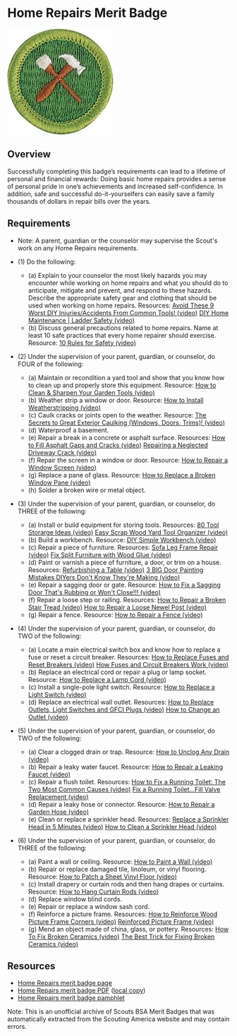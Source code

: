 

# Home Repairs Merit Badge

![Home Repairs Merit Badge](images/home-repairs-merit-badge.jpg)

## Overview



Successfully completing this badge’s requirements can lead to a lifetime of personal and financial rewards: Doing basic home repairs provides a sense of personal pride in one’s achievements and increased self-confidence. In addition, safe and successful do-it-yourselfers can easily save a family thousands of dollars in repair bills over the years.

## Requirements

* Note: A parent, guardian or the counselor may supervise the Scout's work on any Home Repairs requirements.
* (1) Do the following:
    * (a) Explain to your counselor the most likely hazards you may encounter while working on home repairs and what you should do to anticipate, mitigate and prevent, and respond to these hazards. Describe the appropriate safety gear and clothing that should be used when working on home repairs. Resources: [Avoid These 9 Worst DIY Injuries/Accidents From Common Tools! (video)](https://youtu.be/AjlWEb-xbhk?si=771ghgOjwxKPkH4K) [DIY Home Maintenance | Ladder Safety (video)](https://youtu.be/JL0hj-VAeBg?si=k6vPGJ6xmjspfCrr)
    * (b) Discuss general precautions related to home repairs. Name at least 10 safe practices that every home repairer should exercise. Resource: [10 Rules for Safety (video)](https://www.youtube.com/shorts/BVCmz9KnwWk)


* (2) Under the supervision of your parent, guardian, or counselor, do FOUR of the following:
    * (a) Maintain or recondition a yard tool and show that you know how to clean up and properly store this equipment. Resource: [How to Clean & Sharpen Your Garden Tools (video)](https://www.youtube.com/watch?v=YzpKDkIOkJM)
    * (b) Weather strip a window or door. Resource: [How to Install Weatherstripping (video)](https://www.youtube.com/watch?v=E3JK2zMR53c)
    * (c) Caulk cracks or joints open to the weather. Resource: [The Secrets to Great Exterior Caulking (Windows, Doors, Trims)! (video)](https://www.youtube.com/watch?v=lS0wiWLFzMw)
    * (d) Waterproof a basement.
    * (e) Repair a break in a concrete or asphalt surface. Resources: [How to Fill Asphalt Gaps and Cracks (video)](https://youtu.be/aI3ayjrVJl0?si=UictxFsIutZfuokV) [Repairing a Neglected Driveway Crack (video)](https://www.youtube.com/watch?v=xk2lT9D_0wY)
    * (f) Repair the screen in a window or door. Resource: [How to Repair a Window Screen (video)](https://www.youtube.com/watch?v=t7emMleueHg)
    * (g) Replace a pane of glass. Resource: [How to Replace a Broken Window Pane (video)](https://www.youtube.com/watch?v=Dc67opK57sk)
    * (h) Solder a broken wire or metal object.


* (3) Under the supervision of your parent, guardian, or counselor, do THREE of the following:
    * (a) Install or build equipment for storing tools. Resources: [80 Tool Storarge Ideas (video)](https://www.youtube.com/watch?v=txhES7lKfCI) [Easy Scrap Wood Yard Tool Organizer (video)](https://www.youtube.com/shorts/L0CgzmPzOeI)
    * (b) Build a workbench. Resource: [DIY Simple Workbench (video)](https://www.youtube.com/watch?v=TRp4FaT24BA)
    * (c) Repair a piece of furniture. Resources: [Sofa Leg Frame Repair (video)](https://www.youtube.com/watch?v=X_3jmub6U0g) [Fix Split Furniture with Wood Glue (video)](https://www.youtube.com/watch?v=66rQe_aB1v0)
    * (d) Paint or varnish a piece of furniture, a door, or trim on a house. Resources: [Refurbishing a Table (video)](https://youtube.com/shorts/bIis1JZHoKI?si=OxxplR648XUIuUcE) [3 BIG Door Painting Mistakes DIYers Don't Know They're Making (video)](https://youtu.be/cKOgJmwtigA?si=boGzDnTPu5HUT2KE)
    * (e) Repair a sagging door or gate. Resource: [How to Fix a Sagging Door That's Rubbing or Won't Close!!! (video)](https://www.youtube.com/watch?v=ZcDj6g2UODw)
    * (f) Repair a loose step or railing. Resources: [How to Repair a Broken Stair Tread (video)](https://www.youtube.com/watch?v=b4ixXEoCMRw) [How to Repair a Loose Newel Post (video)](https://youtu.be/u6_TNkcGL5I?si=IZ3WIUKz3Ldi2VXw)
    * (g) Repair a fence. Resource: [How to Repair a Fence (video)](https://www.youtube.com/watch?v=y1ZIZhl-Cik)


* (4) Under the supervision of your parent, guardian, or counselor, do TWO of the following:
    * (a) Locate a main electrical switch box and know how to replace a fuse or reset a circuit breaker. Resources: [How to Replace Fuses and Reset Breakers (video)](https://www.youtube.com/watch?v=bHQMCovwwAo) [How Fuses and Circuit Breakers Work (video)](https://youtu.be/gDBUqeqx5t4?si=mekwTqgiejSBx6OJ)
    * (b) Replace an electrical cord or repair a plug or lamp socket. Resource: [How to Replace a Lamp Cord (video)](https://youtu.be/SsvPe1bo2Qs?si=I7LQZlgGuur8XkG3)
    * (c) Install a single-pole light switch. Resource: [How to Replace a Light Switch (video)](https://www.youtube.com/watch?v=HreHB638a2g)
    * (d) Replace an electrical wall outlet. Resources: [How to Replace Outlets, Light Switches and GFCI Plugs (video)](https://youtu.be/drsaKC6_gYw?si=xfZ534IbYV6IsYgI) [How to Change an Outlet (video)](https://www.youtube.com/watch?v=OC-b-00d-R0)


* (5) Under the supervision of your parent, guardian, or counselor, do TWO of the following:
    * (a) Clear a clogged drain or trap. Resource: [How to Unclog Any Drain (video)](https://www.youtube.com/watch?v=LpDLynrXln8)
    * (b) Repair a leaky water faucet. Resource: [How to Repair a Leaking Faucet (video)](https://www.youtube.com/watch?v=zMH61Yabdj0)
    * (c) Repair a flush toilet. Resources: [How to Fix a Running Toilet: The Two Most Common Causes (video)](https://www.youtube.com/watch?v=NQ2AXvqgfPM) [Fix a Running Toilet...Fill Valve Replacement (video)](https://www.youtube.com/watch?v=7K6pcLYrJJs)
    * (d) Repair a leaky hose or connector. Resource: [How to Repair a Garden Hose (video)](https://www.youtube.com/watch?v=aOmnHQMBEW4)
    * (e) Clean or replace a sprinkler head. Resources: [Replace a Sprinkler Head in 5 Minutes (video)](https://www.youtube.com/watch?v=Fu9rKGWbbMw) [How to Clean a Sprinkler Head (video)](https://www.youtube.com/watch?v=K6qXBbpL8VE)


* (6) Under the supervision of your parent, guardian, or counselor, do THREE of the following:
    * (a) Paint a wall or ceiling. Resource: [How to Paint a Wall (video)](https://www.youtube.com/watch?v=ftDSnccAx_Q)
    * (b) Repair or replace damaged tile, linoleum, or vinyl flooring. Resource: [How to Patch a Sheet Vinyl Floor (video)](https://www.youtube.com/watch?v=hPh6XEDUHeE)
    * (c) Install drapery or curtain rods and then hang drapes or curtains. Resource: [How to Hang Curtain Rods (video)](https://www.youtube.com/watch?v=bJr6jPYs5_I)
    * (d) Replace window blind cords.
    * (e) Repair or replace a window sash cord.
    * (f) Reinforce a picture frame. Resources: [How to Reinforce Wood Picture Frame Corners (video)](https://www.youtube.com/watch?v=c7s3EVrUx78) [Reinforced Picture Frame (video)](https://www.youtube.com/watch?v=Q3e_kbg-EmM)
    * (g) Mend an object made of china, glass, or pottery. Resources: [How To Fix Broken Ceramics (video)](https://www.youtube.com/watch?v=Rg4q0g8zXi8) [The Best Trick for Fixing Broken Ceramics (video)](https://www.youtube.com/watch?v=M2vtfNxHVv0)




## Resources

- [Home Repairs merit badge page](https://www.scouting.org/merit-badges/home-repairs/)
- [Home Repairs merit badge PDF](https://filestore.scouting.org/filestore/Merit_Badge_ReqandRes/Pamphlets/Home%20Repairs_2024.pdf) ([local copy](files/home-repairs-merit-badge.pdf))
- [Home Repairs merit badge pamphlet](https://www.scoutshop.org/home-repairs-merit-badge-pamphlet-656899.html)

Note: This is an unofficial archive of Scouts BSA Merit Badges that was automatically extracted from the Scouting America website and may contain errors.